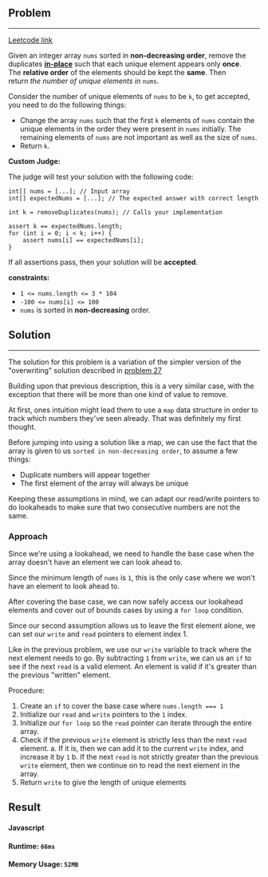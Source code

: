 ## Problem
----------------
[Leetcode link](https://leetcode.com/problems/remove-duplicates-from-sorted-array/)

Given an integer array `nums` sorted in **non-decreasing order**, remove the duplicates [**in-place**](https://en.wikipedia.org/wiki/In-place_algorithm) such that each unique element appears only **once**. The **relative order** of the elements should be kept the **same**. Then return _the number of unique elements in_ `nums`.

Consider the number of unique elements of `nums` to be `k`, to get accepted, you need to do the following things:

- Change the array `nums` such that the first `k` elements of `nums` contain the unique elements in the order they were present in `nums` initially. The remaining elements of `nums` are not important as well as the size of `nums`.
- Return `k`.

**Custom Judge:**

The judge will test your solution with the following code:
```
int[] nums = [...]; // Input array
int[] expectedNums = [...]; // The expected answer with correct length

int k = removeDuplicates(nums); // Calls your implementation

assert k == expectedNums.length;
for (int i = 0; i < k; i++) {
    assert nums[i] == expectedNums[i];
}
```

If all assertions pass, then your solution will be **accepted**.

**constraints:**
- `1 <= nums.length <= 3 * 104`
- `-100 <= nums[i] <= 100`
- `nums` is sorted in **non-decreasing** order.

## Solution
----------
The solution for this problem is a variation of the simpler version of the "overwriting" solution described in [problem 27](../remove-element%20(27)/)

Building upon that previous description, this is a very similar case, with the exception that there will be more than one kind of value to remove.

At first, ones intuition might lead them to use a `map` data structure in order to track which numbers they've seen already. That was definitely my first thought.

Before jumping into using a solution like a map, we can use the fact that the array is given to us `sorted in non-decreasing order`, to assume a few things:

- Duplicate numbers will appear together
- The first element of the array will always be unique

Keeping these assumptions in mind, we can adapt our read/write pointers to do lookaheads to make sure that two consecutive numbers are not the same.

### Approach

Since we're using a lookahead, we need to handle the base case when the array doesn't have an element we can look ahead to.

Since the minimum length of `nums` is `1`, this is the only case where we won't have an element to look ahead to.

After covering the base case, we can now safely access our lookahead elements and cover out of bounds cases by using a `for loop` condition.

Since our second assumption allows us to leave the first element alone, we can set our `write` and `read` pointers to element index 1.

Like in the previous problem, we use our `write` variable to track where the next element needs to go. By subtracting `1` from `write`, we can us an `if` to see if the next `read` is a valid element. An element is valid if it's greater than the previous "written" element.

Procedure:
1. Create an `if` to cover the base case where `nums.length === 1`
2. Initialize our `read` and `write` pointers to the `1` index.
3. Initialize our `for loop` so the `read` pointer can iterate through the entire array.
4. Check if the previous `write` element is strictly less than the next `read` element.
	a. If it is, then we can add it to the current `write` index, and increase it by `1`
	b. If the next `read` is not strictly greater than the previous `write` element, then we continue on to read the next element in the array.
5. Return `write` to give the length of unique elements

## Result

#### Javascript
#### Runtime: `66ms`
#### Memory Usage: `52MB`

